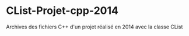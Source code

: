 CList-Projet-cpp-2014
=====================

Archives des fichiers C++ d'un projet réalisé en 2014 avec la classe CList
